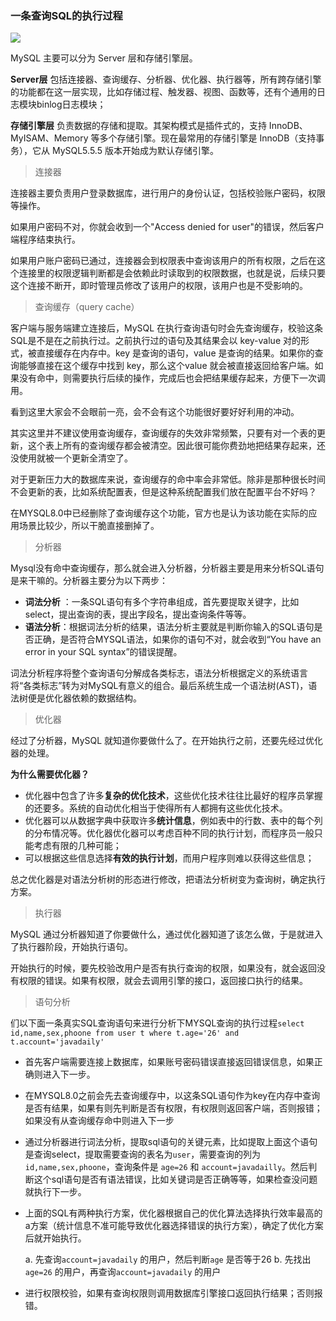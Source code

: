 ### 一条查询SQL的执行过程

![](https://gitee.com//kulalasmile/image/raw/master/img/20200527113718.png)

MySQL 主要可以分为 Server 层和存储引擎层。

**Server层** 包括连接器、查询缓存、分析器、优化器、执行器等，所有跨存储引擎的功能都在这一层实现，比如存储过程、触发器、视图、函数等，还有个通用的日志模块binlog日志模块；

**存储引擎层** 负责数据的存储和提取。其架构模式是插件式的，支持 InnoDB、MyISAM、Memory 等多个存储引擎。现在最常用的存储引擎是 InnoDB（支持事务），它从 MySQL5.5.5 版本开始成为默认存储引擎。



> 连接器

连接器主要负责用户登录数据库，进行用户的身份认证，包括校验账户密码，权限等操作。

如果用户密码不对，你就会收到一个"Access denied for user"的错误，然后客户端程序结束执行。

如果用户账户密码已通过，连接器会到权限表中查询该用户的所有权限，之后在这个连接里的权限逻辑判断都是会依赖此时读取到的权限数据，也就是说，后续只要这个连接不断开，即时管理员修改了该用户的权限，该用户也是不受影响的。

> 查询缓存（query cache）

客户端与服务端建立连接后，MySQL 在执行查询语句时会先查询缓存，校验这条SQL是不是在之前执行过。之前执行过的语句及其结果会以 key-value 对的形式，被直接缓存在内存中。key 是查询的语句，value 是查询的结果。如果你的查询能够直接在这个缓存中找到 key，那么这个value 就会被直接返回给客户端。如果没有命中，则需要执行后续的操作，完成后也会把结果缓存起来，方便下一次调用。

看到这里大家会不会眼前一亮，会不会有这个功能很好要好好利用的冲动。

其实这里并不建议使用查询缓存，查询缓存的失效非常频繁，只要有对一个表的更新，这个表上所有的查询缓存都会被清空。因此很可能你费劲地把结果存起来，还没使用就被一个更新全清空了。

对于更新压力大的数据库来说，查询缓存的命中率会非常低。除非是那种很长时间不会更新的表，比如系统配置表，但是这种系统配置我们放在配置平台不好吗？

在MYSQL8.0中已经删除了查询缓存这个功能，官方也是认为该功能在实际的应用场景比较少，所以干脆直接删掉了。

> 分析器

Mysql没有命中查询缓存，那么就会进入分析器，分析器主要是用来分析SQL语句是来干嘛的。分析器主要分为以下两步：

- **词法分析** ：一条SQL语句有多个字符串组成，首先要提取关键字，比如select，提出查询的表，提出字段名，提出查询条件等等。
- **语法分析**：根据词法分析的结果，语法分析主要就是判断你输入的SQL语句是否正确，是否符合MYSQL语法，如果你的语句不对，就会收到“You have an error in your SQL syntax”的错误提醒。

词法分析程序将整个查询语句分解成各类标志，语法分析根据定义的系统语言将“各类标志”转为对MySQL有意义的组合。最后系统生成一个语法树(AST)，语法树便是优化器依赖的数据结构。

> 优化器

经过了分析器，MySQL 就知道你要做什么了。在开始执行之前，还要先经过优化器的处理。

**为什么需要优化器？**

- 优化器中包含了许多**复杂的优化技术**，这些优化技术往往比最好的程序员掌握的还要多。系统的自动优化相当于使得所有人都拥有这些优化技术。
- 优化器可以从数据字典中获取许多**统计信息**，例如表中的行数、表中的每个列的分布情况等。优化器优化器可以考虑百种不同的执行计划，而程序员一般只能考虑有限的几种可能；
- 可以根据这些信息选择**有效的执行计划**，而用户程序则难以获得这些信息；

总之优化器是对语法分析树的形态进行修改，把语法分析树变为查询树，确定执行方案。

> 执行器

MySQL 通过分析器知道了你要做什么，通过优化器知道了该怎么做，于是就进入了执行器阶段，开始执行语句。

开始执行的时候，要先校验改用户是否有执行查询的权限，如果没有，就会返回没有权限的错误。如果有权限，就会去调用引擎的接口，返回接口执行的结果。

> 语句分析

们以下面一条真实SQL查询语句来进行分析下MYSQL查询的执行过程`select id,name,sex,phoone from user t where t.age='26' and t.account='javadaily'`

- 首先客户端需要连接上数据库，如果账号密码错误直接返回错误信息，如果正确则进入下一步。

- 在MYSQL8.0之前会先去查询缓存中，以这条SQL语句作为key在内存中查询是否有结果，如果有则先判断是否有权限，有权限则返回客户端，否则报错；如果没有从查询缓存命中则进入下一步

- 通过分析器进行词法分析，提取sql语句的关键元素，比如提取上面这个语句是查询select，提取需要查询的表名为`user`，需要查询的列为`id,name,sex,phoone`，查询条件是 `age=26` 和 `account=javadailly`。然后判断这个sql语句是否有语法错误，比如关键词是否正确等等，如果检查没问题就执行下一步。

- 上面的SQL有两种执行方案，优化器根据自己的优化算法选择执行效率最高的a方案（统计信息不准可能导致优化器选择错误的执行方案），确定了优化方案后就开始执行。

  a. 先查询`account=javadaily` 的用户，然后判断`age` 是否等于26
  b. 先找出`age=26` 的用户，再查询`account=javadaily` 的用户

- 进行权限校验，如果有查询权限则调用数据库引擎接口返回执行结果；否则报错。